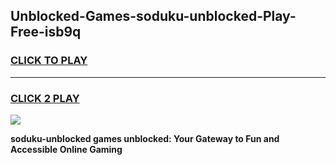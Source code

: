 
## Unblocked-Games-soduku-unblocked-Play-Free-isb9q
<h3>
<a href="https://premium76.site?title=soduku-unblocked&ref=20M">CLICK TO PLAY</a></h3>
<hr>

<h3>
<a href="https://premium76.site?title=soduku-unblocked&ref=20M">CLICK 2 PLAY</a>
  
</h3>

<a href="https://premium76.site?title=soduku-unblocked&ref=19M"><img src="https://clearcache.store/games.png"></a>


**soduku-unblocked games unblocked: Your Gateway to Fun and Accessible Online Gaming**
